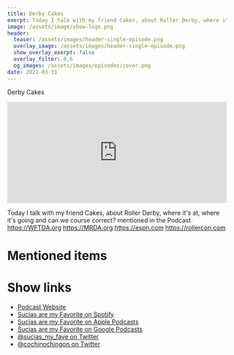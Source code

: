 ```yaml
---
title: Derby Cakes
exerpt: Today I talk with my friend Cakes, about Roller Derby, where it's at, where it's going and can we course correct? mentioned in the Podcast https://WFTDA.org https://MRDA.org https://espn.com https://rollercon.com
image: /assets/image/show-logo.png
header:
  teaser: /assets/images/header-single-episode.png
  overlay_image: /assets/images/header-single-episode.png
  show_overlay_exerpt: false
  overlay_filter: 0.6
  og_images: /assets/images/episodes/cover.png
date: 2021-03-31
---
```


Derby Cakes

<iframe src="https://open.spotify.com/embed-podcast/episode/5cQ1MIKq7BNzIAuq8JlDza" width="100%" height="232" frameborder="0" allowtransparency="true" allow="encrypted-media"></iframe>

Today I talk with my friend Cakes, about Roller Derby, where it's at, where it's going and can we course correct? mentioned in the Podcast https://WFTDA.org https://MRDA.org https://espn.com https://rollercon.com

# Mentioned items



# Show links

* <i class=fas fa-link></i> [Podcast Website](https://cochinochingon.com)
* <i class=fab fa-spotify></i> [Sucias are my Favorite on Spotify](https://open.spotify.com/show/3XjoipCU3QzeIaQAAQpBdW)
* <i class=fas fa-podcast></i> [Sucias are my Favorite on Apple Podcasts](https://podcasts.apple.com/us/podcast/sucias-are-my-favorite/id1548173787)
* <i class=fab fa-google-play></i> [Sucias are my Favorite on Google Podcasts](https://podcasts.google.com/feed/aHR0cHM6Ly9hbmNob3IuZm0vcy80MjI0YzYzYy9wb2RjYXN0L3Jzcw==)
* <i class=fab fa-twitter></i> [@sucias_my_fave on Twitter](https://twitter.com/sucias_my_fave)
* <i class=fab fa-twitter></i> [@cochinochingon on Twitter](https://twitter.com/cochinochingon)
